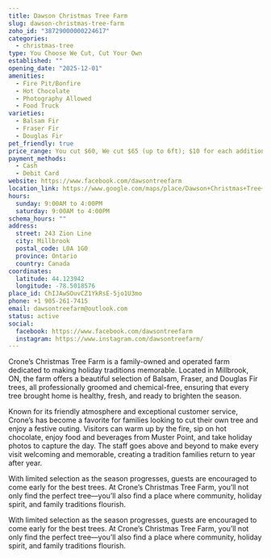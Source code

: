 ```yaml
---
title: Dawson Christmas Tree Farm
slug: dawson-christmas-tree-farm
zoho_id: "38729000000224617"
categories:
  - christmas-tree
type: You Choose We Cut, Cut Your Own
established: ""
opening_date: "2025-12-01"
amenities:
  - Fire Pit/Bonfire
  - Hot Chocolate
  - Photography Allowed
  - Food Truck
varieties:
  - Balsam Fir
  - Fraser Fir
  - Douglas Fir
pet_friendly: true
price_range: You cut $60, We cut $65 (up to 6ft); $10 for each additional foot
payment_methods:
  - Cash
  - Debit Card
website: https://www.facebook.com/dawsontreefarm
location_link: https://www.google.com/maps/place/Dawson+Christmas+Tree+Farm/@44.123942,-78.5018576,14z/data=!4m8!1m2!2m1!1sDawson+Christmas+Tree+Farm!3m4!1s0x89d599f0ba8e0403:0x6ade548d8eb94fb0!8m2!3d44.123942!4d-78.5018576
hours:
  sunday: 9:00AM to 4:00PM
  saturday: 9:00AM to 4:00PM
schema_hours: ""
address:
  street: 243 Zion Line
  city: Millbrook
  postal_code: L0A 1G0
  province: Ontario
  country: Canada
coordinates:
  latitude: 44.123942
  longitude: -78.5018576
place_id: ChIJAwSOuvCZ1YkRsE-5jo1U3mo
phone: +1 905-261-7415
email: dawsontreefarm@outlook.com
status: active
social:
  facebook: https://www.facebook.com/dawsontreefarm
  instagram: https://www.instagram.com/dawsontreefarm/
---
```


Crone’s Christmas Tree Farm is a family-owned and operated farm dedicated to making holiday traditions memorable. Located in Millbrook, ON, the farm offers a beautiful selection of Balsam, Fraser, and Douglas Fir trees, all professionally groomed and chemical-free, ensuring that every tree brought home is healthy, fresh, and ready to brighten the season.

Known for its friendly atmosphere and exceptional customer service, Crone’s has become a favorite for families looking to cut their own tree and enjoy a festive outing. Visitors can warm up by the fire, sip on hot chocolate, enjoy food and beverages from Muster Point, and take holiday photos to capture the day. The staff goes above and beyond to make every visit welcoming and memorable, creating a tradition families return to year after year.

With limited selection as the season progresses, guests are encouraged to come early for the best trees. At Crone’s Christmas Tree Farm, you’ll not only find the perfect tree—you’ll also find a place where community, holiday spirit, and family traditions flourish.




With limited selection as the season progresses, guests are encouraged to come early for the best trees. At Crone’s Christmas Tree Farm, you’ll not only find the perfect tree—you’ll also find a place where community, holiday spirit, and family traditions flourish.
